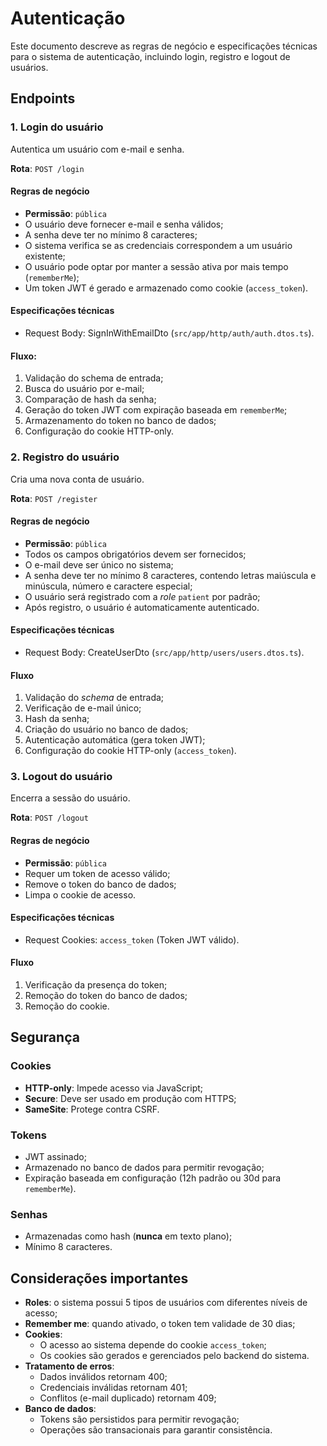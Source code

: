 # Autenticação

Este documento descreve as regras de negócio e especificações técnicas para o sistema de autenticação, incluindo login, registro e logout de usuários.

## Endpoints

### 1. Login do usuário

Autentica um usuário com e-mail e senha.

**Rota**: `POST /login`

#### Regras de negócio

- **Permissão**: `pública`
- O usuário deve fornecer e-mail e senha válidos;
- A senha deve ter no mínimo 8 caracteres;
- O sistema verifica se as credenciais correspondem a um usuário existente;
- O usuário pode optar por manter a sessão ativa por mais tempo (`rememberMe`);
- Um token JWT é gerado e armazenado como cookie (`access_token`).

#### Especificações técnicas

- Request Body: SignInWithEmailDto (`src/app/http/auth/auth.dtos.ts`).

#### Fluxo:

1. Validação do schema de entrada;
2. Busca do usuário por e-mail;
3. Comparação de hash da senha;
4. Geração do token JWT com expiração baseada em `rememberMe`;
5. Armazenamento do token no banco de dados;
6. Configuração do cookie HTTP-only.

### 2. Registro do usuário

Cria uma nova conta de usuário.

**Rota**: `POST /register`

#### Regras de negócio

- **Permissão**: `pública`
- Todos os campos obrigatórios devem ser fornecidos;
- O e-mail deve ser único no sistema;
- A senha deve ter no mínimo 8 caracteres, contendo letras maiúscula e minúscula, número e caractere especial;
- O usuário será registrado com a _role_ `patient` por padrão;
- Após registro, o usuário é automaticamente autenticado.

#### Especificações técnicas

- Request Body: CreateUserDto (`src/app/http/users/users.dtos.ts`).

#### Fluxo

1. Validação do _schema_ de entrada;
2. Verificação de e-mail único;
3. Hash da senha;
4. Criação do usuário no banco de dados;
5. Autenticação automática (gera token JWT);
6. Configuração do cookie HTTP-only (`access_token`).

### 3. Logout do usuário

 Encerra a sessão do usuário.

**Rota**: `POST /logout`

#### Regras de negócio

- **Permissão**: `pública`
- Requer um token de acesso válido;
- Remove o token do banco de dados;
- Limpa o cookie de acesso.

#### Especificações técnicas

- Request Cookies: `access_token` (Token JWT válido).

#### Fluxo

1. Verificação da presença do token;
2. Remoção do token do banco de dados;
3. Remoção do cookie.

## Segurança

### Cookies

- **HTTP-only**: Impede acesso via JavaScript;
- **Secure**: Deve ser usado em produção com HTTPS;
- **SameSite**: Protege contra CSRF.

### Tokens

- JWT assinado;
- Armazenado no banco de dados para permitir revogação;
- Expiração baseada em configuração (12h padrão ou 30d para `rememberMe`).

### Senhas

- Armazenadas como hash (**nunca** em texto plano);
- Mínimo 8 caracteres.

## Considerações importantes

- **Roles**: o sistema possui 5 tipos de usuários com diferentes níveis de acesso;
- **Remember me**: quando ativado, o token tem validade de 30 dias;
- **Cookies**:
  - O acesso ao sistema depende do cookie `access_token`;
  - Os cookies são gerados e gerenciados pelo backend do sistema.
- **Tratamento de erros**:
  - Dados inválidos retornam 400;
  - Credenciais inválidas retornam 401;
  - Conflitos (e-mail duplicado) retornam 409;
- **Banco de dados**:
  - Tokens são persistidos para permitir revogação;
  - Operações são transacionais para garantir consistência.